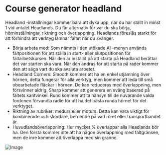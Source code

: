 # Course generator headland


Headland -inställningar kommer bara att dyka upp, när du har ställt in minst 1 vid antalet Headlands.
Du får alternativ för var du ska börja, hörninställningar, riktning och överlappning.
Headlands föreslås starkt för att förhindra att verktyg lämnar fältet när du svänger.



- Börja arbeta med: Som nämnts i den utökade AI -menyn används fältpositionen för att ställa in start- eller slutpositionen för fältarbetskursen.
När den är inställd på att starta på Headland berättar det var starten ska vara. När den ändras för att starta på rader kommer den att säga vart du ska avsluta arbetet.
- Headland Corners: Smooth kommer att ha en enkel utjämning över hörnen, detta fungerar för alla verktyg, men kommer att leda till små obearbetade fläckar i hörnen.
De kan reduceras med överlappning, men försvinner aldrig. Sharp kommer att generera en sväng baserad på fältets kantvinkel.
Rund kommer att ta hänsyn till de nuvarande valda fordonen förvandla radie för att ha det bästa runda hörnet för det verktyget.
- Riktning av rubriker: medurs eller moturs. Detta kan vara viktigt för kombinerade och skördare, beroende på vad röret eller transportbandet är.
- Huvudlandsöverlappning: Hur mycket % överlappar alla Headlands bör ha. Den första kommer inte att ha någon överlappning med fältgränsen, men de inre kommer att överlappa med sin granne.


![Image](images/sharproundcorner_0_0_330_130.png)


